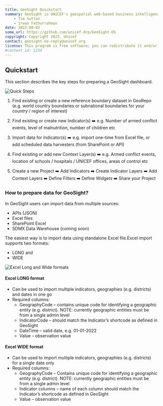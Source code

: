 ```yaml
---
title: GeoSight Quickstart
summary: GeoSight is UNICEF's geospatial web-based business intelligence platform.
    - Tim Sutton
    - Irwan Fathurrahman
date: 2023-08-03
some_url: https://github.com/unicef-drp/GeoSight-OS
copyright: Copyright 2023, Unicef
contact: geosight-no-reply@unicef.org
license: This program is free software; you can redistribute it and/or modify it under the terms of the GNU Affero General Public License as published by the Free Software Foundation; either version 3 of the License, or (at your option) any later version.
#context_id: 1234
---
```


## Quickstart

This section describes the key steps for preparing a GeoSight dashboard.

![Quick Steps](img/geosight-quick-start-main-steps.png)

1. Find existing or create a new reference boundary dataset in GeoRepo (e.g. world country boundaries or subnational boundaries for your country / region of interest)

2. Find existing or create new Indicator(s) ➡️ e.g. Number of armed conflict events, level of malnutrition, number of children etc

3. Import data for Indicator(s) ➡️ e.g. import one-time from Excel file, or add scheduled data harvesters (from SharePoint or API)

4. Find existing or add new Context Layer(s) ➡️ e.g. Armed conflict events, location of schools / hospitals / UNICEF offices, areas of control etc

5. Create a new Project ➡️ Add Indicators ➡️ Create Indicator Layers ➡️ Add Context Layers ➡️ Define Filters ➡️ Define Widgets ➡️ Share your Project

### How to prepare data for GeoSight?

In GeoSight users can import data from multiple sources:

- APIs (JSON)
- Excel files
- SharePoint Excel
- SDMX Data Warehouse (coming soon)

The easiest way is to import data using standalone Excel file.Excel import supports two formats:

- LONG and
- WIDE

![Excel Long and Wide formats](img/geosight-excel-long-and-wide-formats.png)

#### Excel LONG format

- Can be used to import multiple indicators, geographies (e.g. districts) and dates in one go
- Required columns:
  - GeographyCode – contains unique code for identifying a geographic entity (e.g. district). NOTE: currently geographic entities must be from a single admin level
  - IndicatorCode – should match the Indicator’s shortcode as defined in GeoSight
  - DateTime – valid date, e.g. 01-01-2022
  - Value – observation value

#### Excel WIDE format

- Can be used to import multiple indicators, geographies (e.g. districts) for a single date only
- Required columns:
  - GeographyCode – Contains unique code for identifying a geographic entity (e.g. district). NOTE: currently geographic entities must be from a single admin level
  - Indicator columns – name of each column should match the Indicator’s shortcode as defined in GeoSight
  - Value – observation value
